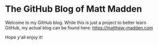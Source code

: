 # The GitHub Blog of Matt Madden

Welcome to my GitHub blog. While this is just a project to better learn GitHub, my actual blog can be found here:
https://matthew-madden.com

Hope y'all enjoy it! 
